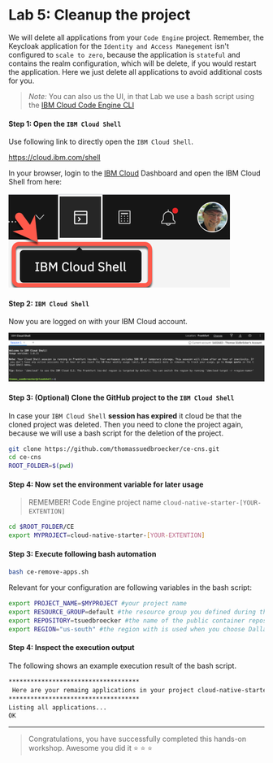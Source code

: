 # Lab 5: Cleanup the project

We will delete all applications from your `Code Engine` project.
Remember, the Keycloak application for the `Identity and Access Manegement` isn't configured to `scale to zero`, because the application is `stateful` and contains the realm configuration, which will be delete, if you would restart the application.
Here we just delete all applications to avoid additional costs for you. 

> _Note:_ You can also us the UI, in that Lab we use a bash script using the [IBM Cloud Code Engine CLI](https://cloud.ibm.com/docs/codeengine?topic=codeengine-cli)

#### Step 1: Open the `IBM Cloud Shell`

Use following link to directly open the `IBM Cloud Shell`.

<https://cloud.ibm.com/shell>

In your browser, login to the [IBM Cloud](https://cloud.ibm.com) Dashboard and open the IBM Cloud Shell from here:

![](images/cns-ce-cloud-shell-01.png)


#### Step 2: `IBM Cloud Shell`

Now you are logged on with your IBM Cloud account.

![](images/cns-ce-cloud-shell-02.png)

#### Step 3: (Optional) Clone the GitHub project to the `IBM Cloud Shell` 

In case your `IBM Cloud Shell` **session has expired** it cloud be that the cloned project was deleted.
Then you need to clone the project again, because we will use a bash script for the deletion of the project.

```sh
git clone https://github.com/thomassuedbroecker/ce-cns.git
cd ce-cns
ROOT_FOLDER=$(pwd)
```

#### Step 4: Now set the environment variable for later usage

> REMEMBER! Code Engine project name `cloud-native-starter-[YOUR-EXTENTION]`

```sh
cd $ROOT_FOLDER/CE
export MYPROJECT=cloud-native-starter-[YOUR-EXTENTION]
```

#### Step 3: Execute following bash automation

```sh
bash ce-remove-apps.sh
```

Relevant for your configuration are following variables in the bash script:

```sh
export PROJECT_NAME=$MYPROJECT #your project name
export RESOURCE_GROUP=default #the resource group you defined during the creation of the project
export REPOSITORY=tsuedbroecker #the name of the public container repository on Quay
export REGION="us-south" #the region with is used when you choose Dallas as location during the creation of the project
```

#### Step 4: Inspect the execution output

The following shows an example execution result of the bash script.

```sh
************************************
 Here are your remaing applications in your project cloud-native-starter-tsuedbro
************************************
Listing all applications...
OK
```

---

> Congratulations, you have successfully completed this hands-on workshop. Awesome you did it :star:  :star: :star: